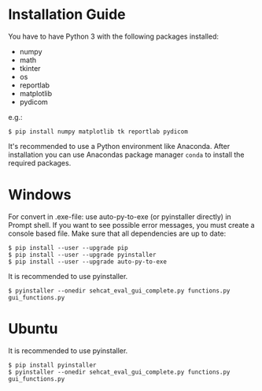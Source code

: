# Installation Guide
You have to have Python 3 with the following packages installed:

- numpy
- math
- tkinter
- os
- reportlab
- matplotlib
- pydicom

e.g.:
```
$ pip install numpy matplotlib tk reportlab pydicom
```

It's recommended to use a Python environment like Anaconda. After installation you can use Anacondas package manager ``conda`` to install the required packages.


# Windows
For convert in .exe-file: use auto-py-to-exe (or pyinstaller directly) in Prompt shell. If you want to see possible error messages, you must create a console based file. Make sure that all dependencies are up to date:
```
$ pip install --user --upgrade pip
$ pip install --user --upgrade pyinstaller
$ pip install --user --upgrade auto-py-to-exe
```
It is recommended to use pyinstaller.
```
$ pyinstaller --onedir sehcat_eval_gui_complete.py functions.py gui_functions.py
```

# Ubuntu
It is recommended to use pyinstaller.

```
$ pip install pyinstaller
$ pyinstaller --onedir sehcat_eval_gui_complete.py functions.py gui_functions.py
```
